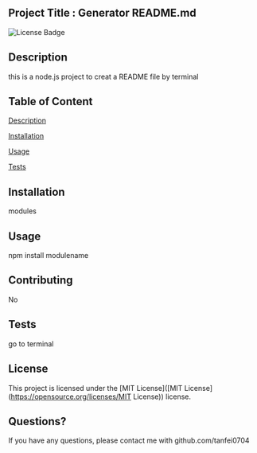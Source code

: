 ## Project Title : Generator README.md

 ![License Badge](https://img.shields.io/badge/License-MIT-yellow.svg)
  
 ## Description 
  
 this is a node.js project to creat a README file by terminal

 ## Table of Content

 [Description](#description)

 [Installation](#installation)

 [Usage](#usage)

 [Tests](#tests)

 ## Installation

 modules

 ## Usage
  
 npm install modulename

 ## Contributing
  
 No

 ## Tests
  
 go to terminal

 ## License

This project is licensed under the [MIT License]([MIT License](https://opensource.org/licenses/MIT License)) license.

 ## Questions?

 If you have any questions, please contact me with github.com/tanfei0704
 